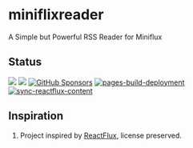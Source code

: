 # miniflixreader
A Simple but Powerful RSS Reader for Miniflux

## Status
<a target="_blank" href="https://github.com/ivancarlosti/minifluxreader"><img src="https://img.shields.io/github/stars/ivancarlosti/minifluxreader?style=flat" /></a>
<a target="_blank" href="https://github.com/ivancarlosti/minifluxreader"><img src="https://img.shields.io/github/last-commit/ivancarlosti/minifluxreader" /></a>
[![GitHub Sponsors](https://img.shields.io/github/sponsors/ivancarlosti?label=GitHub%20Sponsors)](https://github.com/sponsors/ivancarlosti)
[![pages-build-deployment](https://github.com/ivancarlosti/minifluxreader/actions/workflows/pages/pages-build-deployment/badge.svg)](https://github.com/ivancarlosti/minifluxreader/actions/workflows/pages/pages-build-deployment)
[![sync-reactflux-content](https://github.com/ivancarlosti/minifluxreader/actions/workflows/sync-reactflux-content.yml/badge.svg)](https://github.com/ivancarlosti/minifluxreader/actions/workflows/sync-reactflux-content.yml)

## Inspiration
1. Project inspired by [ReactFlux](https://github.com/electh/ReactFlux/), license preserved.
